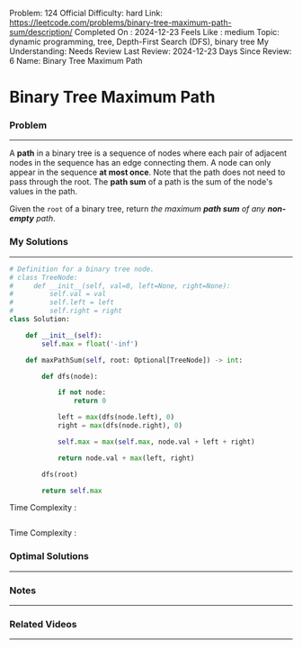 Problem: 124
Official Difficulty: hard
Link: https://leetcode.com/problems/binary-tree-maximum-path-sum/description/
Completed On : 2024-12-23
Feels Like : medium
Topic: dynamic programming, tree, Depth-First Search (DFS), binary tree
My Understanding: Needs Review
Last Review: 2024-12-23
Days Since Review: 6
Name: Binary Tree Maximum Path

# Binary Tree Maximum Path
### Problem
___
A **path** in a binary tree is a sequence of nodes where each pair of adjacent nodes in the sequence has an edge connecting them. A node can only appear in the sequence **at most once**. Note that the path does not need to pass through the root.
The **path sum** of a path is the sum of the node's values in the path.

Given the `root` of a binary tree, return *the maximum ****path sum**** of any ****non-empty**** path*.
### My Solutions
___
```python
# Definition for a binary tree node.
# class TreeNode:
#     def __init__(self, val=0, left=None, right=None):
#         self.val = val
#         self.left = left
#         self.right = right
class Solution:

    def __init__(self):
        self.max = float('-inf')

    def maxPathSum(self, root: Optional[TreeNode]) -> int:

        def dfs(node):

            if not node:
                return 0

            left = max(dfs(node.left), 0)  
            right = max(dfs(node.right), 0)

            self.max = max(self.max, node.val + left + right)

            return node.val + max(left, right)

        dfs(root)

        return self.max
```

Time Complexity :
```python

```

Time Complexity : 
### Optimal Solutions
___

### Notes
___
 
### Related Videos 
___
[]()